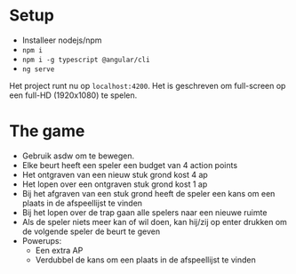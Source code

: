 # Setup

  - Installeer nodejs/npm
  - `npm i`
  - `npm i -g typescript @angular/cli`
  - `ng serve`
  
Het project runt nu op `localhost:4200`. Het is geschreven om full-screen op een full-HD (1920x1080) te spelen. 

# The game

  - Gebruik asdw om te bewegen. 
  - Elke beurt heeft een speler een budget van 4 action points
  - Het ontgraven van een nieuw stuk grond kost 4 ap
  - Het lopen over een ontgraven stuk grond kost 1 ap
  - Bij het afgraven van een stuk grond heeft de speler een kans om een plaats in de afspeellijst te vinden
  - Bij het lopen over de trap gaan alle spelers naar een nieuwe ruimte
  - Als de speler niets meer kan of wil doen, kan hij/zij op enter drukken om de volgende speler de beurt te geven
  - Powerups:
    - Een extra AP
    - Verdubbel de kans om een plaats in de afspeellijst te vinden
